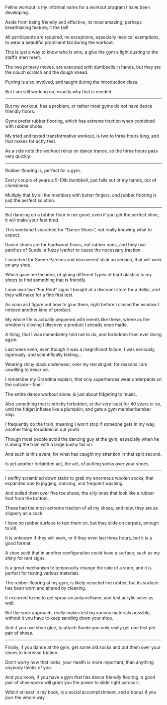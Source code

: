 Feline workout is my informal name
for a workout program I have been developing.

Aside from being friendly and effective,
its most amazing, perhaps breathtaking feature; it the tail!

All participants are required, no exceptions, especially medical exemptions,
to wear a beautiful prominent tail during the workout.

This is just a way to know who is who,
a give the gym a light dusting to the staff’s merriment.

The two primary moves, are executed with dumbbells in hands,
but they are the couch scratch and the dough knead.

Purring is also involved,
and taught during the introduction class.

But I am still working on,
exactly why that is needed.

---

But my workout, has a problem,
or rather most gyms do not have dance friendly floors.

Gyms prefer rubber flooring,
which has extreme traction when combined with rubber shoes.

My tried and tested transformative workout,
is two to three hours long, and that makes for achy feet.

As a side note the workout relies on dance trance,
so the three hours pass very quickly.

---

Rubber flooring is,
perfect for a gym.

Every couple of years a 5-10lb dumbbell,
just falls out of my hands, out of clumsiness.

Multiply that by all the members with butter fingers,
and rubber flooring is just the perfect solution.

---

But dancing on a rubber floor is not good,
even if you get the perfect shoe, it will make your feet tired.

This weekend I searched for “Dance Shoes”,
not really knowing what to expect.

Dance shoes are for hardwood floors, not rubber ones,
and they use patches of Suede, a fuzzy leather to cause the necessary traction.

I searched for Suede Patches and discovered stick on version,
that will work on any shoe.

Which gave me the idea,
of gluing different types of hard plastics to my shoes to find something that is friendly.

I now own two “For Rent” signs I bought at a discount store for a dollar,
and they will make for a fine first test.

As soon as I figure out how to glue them,
right before I closed the window I noticed another kind of product.

My whole life is actually peppered with events like these,
where as the window is closing I discover a product I already once made.

A thing, that I was immediately told not to do,
and forbidden from ever doing again.

Last week even, even though it was a magnificent failure,
I was seriously, rigorously, and scientifically testing…

Wearing shiny black underwear, over my red singlet,
for reasons I am unwilling to describe.

I remember my Grandma explain,
that only superheroes wear underpants on the outside – fine!

The entire dance workout alone,
is just about fidgeting to music.

Also something that is strictly forbidden, at the very least for 40 years or so,
until the fidget inflates like a plumpkin, and gets a gym memberbember ship.

I frequently do the train, meaning I won’t stop if someone gets in my way,
another thing forbidden in out youth.

Though most people avoid the dancing guy at the gym,
especially when he is doing the train with a large bushy tail on.

And such is this event,
for what has caught my attention in that split second.

Is yet another forbidden act,
the act, of putting socks over your shoes.

---

I swiftly scrambled down stairs to grab my enormous woolen socks,
that expanded due to jogging, dancing, and frequent washing.

And pulled them over five toe shoes,
the silly ones that look like a rubber foot from the bottom.

These had the most extreme traction of all my shoes,
and now, they are as slippery as a sock.

I have no rubber surface to test them on,
but they slide on carpets, enough to kill.

It is unknown if they will work,
or if they even last three hours, but it is a good format.

A shoe sock that in another configuration could have a surface,
such as my shiny for rent signs.

Is a great mechanism to temporarily change the sole of a shoe,
and it is perfect for testing various materials.

The rubber flooring at my gym,
is likely recycled tire rubber, but its surface has been worn and altered by cleaning.

It occurred to me to get spray-on polyurethane,
and test acrylic soles as well.

But the sock approach, really makes testing various materials possible,
without it you have to keep sanding down your shoe.

And if you use shoe glue,
to attach Suede you only really get one test per pair of shoes.

---

Finally, if you dance at the gym,
get some old socks and put them over your shoes to increase friction.

Don’t worry how that looks, your health is more important,
than anything anybody thinks of you.

And you know, if you have a gym that has dance friendly flooring,
a good pair of shoe socks will grant you the power to slide right across it.

Which at least in my book, is a social accomplishment,
and a bonus if you purr the whole way.
